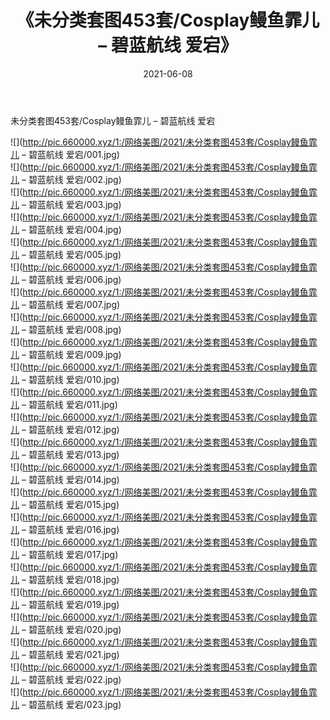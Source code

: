 ﻿---
layout: post
title:  《未分类套图453套/Cosplay鳗鱼霏儿 – 碧蓝航线 爱宕》
date:   2021-06-08
img: http://pic.660000.xyz/1:/网络美图/2021/未分类套图453套/Cosplay鳗鱼霏儿 – 碧蓝航线 爱宕/000.jpg
categories: [美女, 清纯, 唯美]
---

未分类套图453套/Cosplay鳗鱼霏儿 – 碧蓝航线 爱宕

 ![](http://pic.660000.xyz/1:/网络美图/2021/未分类套图453套/Cosplay鳗鱼霏儿 – 碧蓝航线 爱宕/001.jpg) <br>![](http://pic.660000.xyz/1:/网络美图/2021/未分类套图453套/Cosplay鳗鱼霏儿 – 碧蓝航线 爱宕/002.jpg) <br>![](http://pic.660000.xyz/1:/网络美图/2021/未分类套图453套/Cosplay鳗鱼霏儿 – 碧蓝航线 爱宕/003.jpg) <br>![](http://pic.660000.xyz/1:/网络美图/2021/未分类套图453套/Cosplay鳗鱼霏儿 – 碧蓝航线 爱宕/004.jpg) <br>![](http://pic.660000.xyz/1:/网络美图/2021/未分类套图453套/Cosplay鳗鱼霏儿 – 碧蓝航线 爱宕/005.jpg) <br>![](http://pic.660000.xyz/1:/网络美图/2021/未分类套图453套/Cosplay鳗鱼霏儿 – 碧蓝航线 爱宕/006.jpg) <br>![](http://pic.660000.xyz/1:/网络美图/2021/未分类套图453套/Cosplay鳗鱼霏儿 – 碧蓝航线 爱宕/007.jpg) <br>![](http://pic.660000.xyz/1:/网络美图/2021/未分类套图453套/Cosplay鳗鱼霏儿 – 碧蓝航线 爱宕/008.jpg) <br>![](http://pic.660000.xyz/1:/网络美图/2021/未分类套图453套/Cosplay鳗鱼霏儿 – 碧蓝航线 爱宕/009.jpg) <br>![](http://pic.660000.xyz/1:/网络美图/2021/未分类套图453套/Cosplay鳗鱼霏儿 – 碧蓝航线 爱宕/010.jpg) <br>![](http://pic.660000.xyz/1:/网络美图/2021/未分类套图453套/Cosplay鳗鱼霏儿 – 碧蓝航线 爱宕/011.jpg) <br>![](http://pic.660000.xyz/1:/网络美图/2021/未分类套图453套/Cosplay鳗鱼霏儿 – 碧蓝航线 爱宕/012.jpg) <br>![](http://pic.660000.xyz/1:/网络美图/2021/未分类套图453套/Cosplay鳗鱼霏儿 – 碧蓝航线 爱宕/013.jpg) <br>![](http://pic.660000.xyz/1:/网络美图/2021/未分类套图453套/Cosplay鳗鱼霏儿 – 碧蓝航线 爱宕/014.jpg) <br>![](http://pic.660000.xyz/1:/网络美图/2021/未分类套图453套/Cosplay鳗鱼霏儿 – 碧蓝航线 爱宕/015.jpg) <br>![](http://pic.660000.xyz/1:/网络美图/2021/未分类套图453套/Cosplay鳗鱼霏儿 – 碧蓝航线 爱宕/016.jpg) <br>![](http://pic.660000.xyz/1:/网络美图/2021/未分类套图453套/Cosplay鳗鱼霏儿 – 碧蓝航线 爱宕/017.jpg) <br>![](http://pic.660000.xyz/1:/网络美图/2021/未分类套图453套/Cosplay鳗鱼霏儿 – 碧蓝航线 爱宕/018.jpg) <br>![](http://pic.660000.xyz/1:/网络美图/2021/未分类套图453套/Cosplay鳗鱼霏儿 – 碧蓝航线 爱宕/019.jpg) <br>![](http://pic.660000.xyz/1:/网络美图/2021/未分类套图453套/Cosplay鳗鱼霏儿 – 碧蓝航线 爱宕/020.jpg) <br>![](http://pic.660000.xyz/1:/网络美图/2021/未分类套图453套/Cosplay鳗鱼霏儿 – 碧蓝航线 爱宕/021.jpg) <br>![](http://pic.660000.xyz/1:/网络美图/2021/未分类套图453套/Cosplay鳗鱼霏儿 – 碧蓝航线 爱宕/022.jpg) <br>![](http://pic.660000.xyz/1:/网络美图/2021/未分类套图453套/Cosplay鳗鱼霏儿 – 碧蓝航线 爱宕/023.jpg) <br>